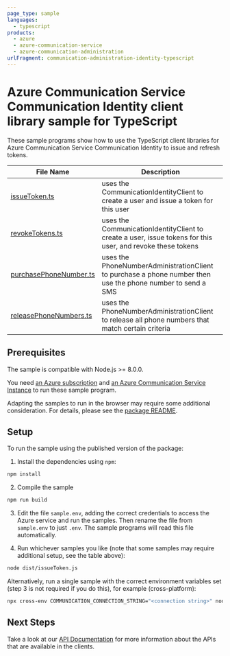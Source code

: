```yaml
---
page_type: sample
languages:
  - typescript
products:
  - azure
  - azure-communication-service
  - azure-communication-administration
urlFragment: communication-administration-identity-typescript
---
```


# Azure Communication Service Communication Identity client library sample for TypeScript

These sample programs show how to use the TypeScript client libraries for Azure Communication Service Communication Identity to issue and refresh tokens.

| **File Name**                   | **Description**                                                                                            |
| ------------------------------- | ---------------------------------------------------------------------------------------------------------- |
| [issueToken.ts][issuetoken]     | uses the CommunicationIdentityClient to create a user and issue a token for this user                      |
| [revokeTokens.ts][revoketokens] | uses the CommunicationIdentityClient to create a user, issue tokens for this user, and revoke these tokens |
| [purchasePhoneNumber.ts][purchasePhoneNumber] | uses the PhoneNumberAdministrationClient to purchase a phone number then use the phone number to send a SMS |
| [releasePhoneNumbers.ts][releasePhoneNumbers] | uses the PhoneNumberAdministrationClient to release all phone numbers that match certain criteria |

## Prerequisites

The sample is compatible with Node.js >= 8.0.0.

You need [an Azure subscription][freesub] and [an Azure Communication Service Instance][azcomsvc] to run these sample program.

Adapting the samples to run in the browser may require some additional consideration. For details, please see the [package README][package].

## Setup

To run the sample using the published version of the package:

1. Install the dependencies using `npm`:

```bash
npm install
```

2. Compile the sample

```bash
npm run build
```

3. Edit the file `sample.env`, adding the correct credentials to access the Azure service and run the samples. Then rename the file from `sample.env` to just `.env`. The sample programs will read this file automatically.

4. Run whichever samples you like (note that some samples may require additional setup, see the table above):

```bash
node dist/issueToken.js
```

Alternatively, run a single sample with the correct environment variables set (step 3 is not required if you do this), for example (cross-platform):

```bash
npx cross-env COMMUNICATION_CONNECTION_STRING="<connection string>" node dist/issueToken.js
```

## Next Steps

Take a look at our [API Documentation][apiref] for more information about the APIs that are available in the clients.

[issuetoken]: https://github.com/Azure/azure-sdk-for-js/blob/master/sdk/communication/communication-administration/samples/typescript/src/issueToken.ts
[revoketokens]: https://github.com/Azure/azure-sdk-for-js/blob/master/sdk/communication/communication-administration/samples/typescript/src/revokeTokens.ts
[purchasePhoneNumber]: https://github.com/Azure/azure-sdk-for-js/blob/master/sdk/communication/communication-administration/samples/typescript/src/purchasePhoneNumber.ts
[releasePhoneNumbers]: https://github.com/Azure/azure-sdk-for-js/blob/master/sdk/communication/communication-administration/samples/typescript/src/releasePhoneNumbers.ts
[apiref]: https://docs.microsoft.com/javascript/api/@azure/communication-administration
[azcomsvc]: https://docs.microsoft.com/azure/communication-services/quickstarts/create-communication-resource?tabs=windows&pivots=platform-azp
[freesub]: https://azure.microsoft.com/free/
[package]: https://github.com/Azure/azure-sdk-for-js/blob/master/sdk/communication/communication-administration/README.md

